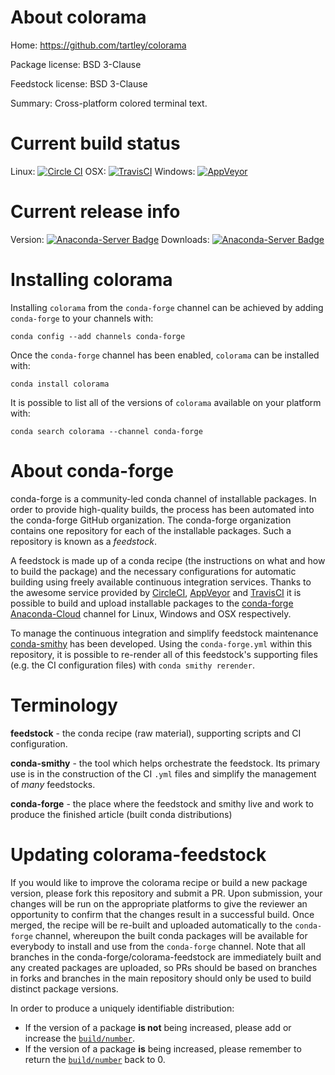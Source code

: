 About colorama
==============

Home: https://github.com/tartley/colorama

Package license: BSD 3-Clause

Feedstock license: BSD 3-Clause

Summary: Cross-platform colored terminal text.



Current build status
====================

Linux: [![Circle CI](https://circleci.com/gh/conda-forge/colorama-feedstock.svg?style=shield)](https://circleci.com/gh/conda-forge/colorama-feedstock)
OSX: [![TravisCI](https://travis-ci.org/conda-forge/colorama-feedstock.svg?branch=master)](https://travis-ci.org/conda-forge/colorama-feedstock)
Windows: [![AppVeyor](https://ci.appveyor.com/api/projects/status/github/conda-forge/colorama-feedstock?svg=True)](https://ci.appveyor.com/project/conda-forge/colorama-feedstock/branch/master)

Current release info
====================
Version: [![Anaconda-Server Badge](https://anaconda.org/conda-forge/colorama/badges/version.svg)](https://anaconda.org/conda-forge/colorama)
Downloads: [![Anaconda-Server Badge](https://anaconda.org/conda-forge/colorama/badges/downloads.svg)](https://anaconda.org/conda-forge/colorama)

Installing colorama
===================

Installing `colorama` from the `conda-forge` channel can be achieved by adding `conda-forge` to your channels with:

```
conda config --add channels conda-forge
```

Once the `conda-forge` channel has been enabled, `colorama` can be installed with:

```
conda install colorama
```

It is possible to list all of the versions of `colorama` available on your platform with:

```
conda search colorama --channel conda-forge
```


About conda-forge
=================

conda-forge is a community-led conda channel of installable packages.
In order to provide high-quality builds, the process has been automated into the
conda-forge GitHub organization. The conda-forge organization contains one repository
for each of the installable packages. Such a repository is known as a *feedstock*.

A feedstock is made up of a conda recipe (the instructions on what and how to build
the package) and the necessary configurations for automatic building using freely
available continuous integration services. Thanks to the awesome service provided by
[CircleCI](https://circleci.com/), [AppVeyor](http://www.appveyor.com/)
and [TravisCI](https://travis-ci.org/) it is possible to build and upload installable
packages to the [conda-forge](https://anaconda.org/conda-forge)
[Anaconda-Cloud](http://docs.anaconda.org/) channel for Linux, Windows and OSX respectively.

To manage the continuous integration and simplify feedstock maintenance
[conda-smithy](http://github.com/conda-forge/conda-smithy) has been developed.
Using the ``conda-forge.yml`` within this repository, it is possible to re-render all of
this feedstock's supporting files (e.g. the CI configuration files) with ``conda smithy rerender``.


Terminology
===========

**feedstock** - the conda recipe (raw material), supporting scripts and CI configuration.

**conda-smithy** - the tool which helps orchestrate the feedstock.
                   Its primary use is in the construction of the CI ``.yml`` files
                   and simplify the management of *many* feedstocks.

**conda-forge** - the place where the feedstock and smithy live and work to
                  produce the finished article (built conda distributions)


Updating colorama-feedstock
===========================

If you would like to improve the colorama recipe or build a new
package version, please fork this repository and submit a PR. Upon submission,
your changes will be run on the appropriate platforms to give the reviewer an
opportunity to confirm that the changes result in a successful build. Once
merged, the recipe will be re-built and uploaded automatically to the
`conda-forge` channel, whereupon the built conda packages will be available for
everybody to install and use from the `conda-forge` channel.
Note that all branches in the conda-forge/colorama-feedstock are
immediately built and any created packages are uploaded, so PRs should be based
on branches in forks and branches in the main repository should only be used to
build distinct package versions.

In order to produce a uniquely identifiable distribution:
 * If the version of a package **is not** being increased, please add or increase
   the [``build/number``](http://conda.pydata.org/docs/building/meta-yaml.html#build-number-and-string).
 * If the version of a package **is** being increased, please remember to return
   the [``build/number``](http://conda.pydata.org/docs/building/meta-yaml.html#build-number-and-string)
   back to 0.
